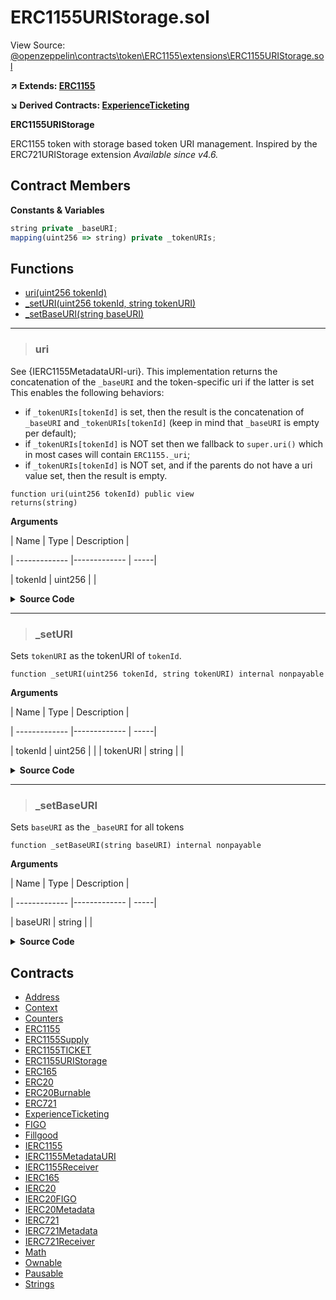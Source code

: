 # ERC1155URIStorage.sol

View Source: [@openzeppelin\contracts\token\ERC1155\extensions\ERC1155URIStorage.sol](..\..\..\@openzeppelin\contracts\token\ERC1155\extensions\ERC1155URIStorage.sol)

**↗ Extends: [ERC1155](ERC1155.md)**

**↘ Derived Contracts: [ExperienceTicketing](ExperienceTicketing.md)**

**ERC1155URIStorage**

ERC1155 token with storage based token URI management.
 Inspired by the ERC721URIStorage extension
 _Available since v4.6._

## Contract Members
**Constants & Variables**

```js
string private _baseURI;
mapping(uint256 => string) private _tokenURIs;

```

## Functions

- [uri(uint256 tokenId)](#uri)
- [_setURI(uint256 tokenId, string tokenURI)](#_seturi)
- [_setBaseURI(string baseURI)](#_setbaseuri)

---    

> ### uri

See {IERC1155MetadataURI-uri}.
 This implementation returns the concatenation of the `_baseURI`
 and the token-specific uri if the latter is set
 This enables the following behaviors:
 - if `_tokenURIs[tokenId]` is set, then the result is the concatenation
   of `_baseURI` and `_tokenURIs[tokenId]` (keep in mind that `_baseURI`
   is empty per default);
 - if `_tokenURIs[tokenId]` is NOT set then we fallback to `super.uri()`
   which in most cases will contain `ERC1155._uri`;
 - if `_tokenURIs[tokenId]` is NOT set, and if the parents do not have a
   uri value set, then the result is empty.

```solidity
function uri(uint256 tokenId) public view
returns(string)
```

**Arguments**

| Name        | Type           | Description  |

| ------------- |------------- | -----|

| tokenId | uint256 |  | 

<details>
	<summary><strong>Source Code</strong></summary>

```javascript
function uri(uint256 tokenId) public view virtual override returns (string memory) {
        string memory tokenURI = _tokenURIs[tokenId];

        // If token URI is set, concatenate base URI and tokenURI (via abi.encodePacked).
        return bytes(tokenURI).length > 0 ? string(abi.encodePacked(_baseURI, tokenURI)) : super.uri(tokenId);
    }
```
</details>

---    

> ### _setURI

Sets `tokenURI` as the tokenURI of `tokenId`.

```solidity
function _setURI(uint256 tokenId, string tokenURI) internal nonpayable
```

**Arguments**

| Name        | Type           | Description  |

| ------------- |------------- | -----|

| tokenId | uint256 |  | 
| tokenURI | string |  | 

<details>
	<summary><strong>Source Code</strong></summary>

```javascript
function _setURI(uint256 tokenId, string memory tokenURI) internal virtual {
        _tokenURIs[tokenId] = tokenURI;
        emit URI(uri(tokenId), tokenId);
    }
```
</details>

---    

> ### _setBaseURI

Sets `baseURI` as the `_baseURI` for all tokens

```solidity
function _setBaseURI(string baseURI) internal nonpayable
```

**Arguments**

| Name        | Type           | Description  |

| ------------- |------------- | -----|

| baseURI | string |  | 

<details>
	<summary><strong>Source Code</strong></summary>

```javascript
function _setBaseURI(string memory baseURI) internal virtual {
        _baseURI = baseURI;
    }
```
</details>

## Contracts

* [Address](Address.md)
* [Context](Context.md)
* [Counters](Counters.md)
* [ERC1155](ERC1155.md)
* [ERC1155Supply](ERC1155Supply.md)
* [ERC1155TICKET](ERC1155TICKET.md)
* [ERC1155URIStorage](ERC1155URIStorage.md)
* [ERC165](ERC165.md)
* [ERC20](ERC20.md)
* [ERC20Burnable](ERC20Burnable.md)
* [ERC721](ERC721.md)
* [ExperienceTicketing](ExperienceTicketing.md)
* [FIGO](FIGO.md)
* [Fillgood](Fillgood.md)
* [IERC1155](IERC1155.md)
* [IERC1155MetadataURI](IERC1155MetadataURI.md)
* [IERC1155Receiver](IERC1155Receiver.md)
* [IERC165](IERC165.md)
* [IERC20](IERC20.md)
* [IERC20FIGO](IERC20FIGO.md)
* [IERC20Metadata](IERC20Metadata.md)
* [IERC721](IERC721.md)
* [IERC721Metadata](IERC721Metadata.md)
* [IERC721Receiver](IERC721Receiver.md)
* [Math](Math.md)
* [Ownable](Ownable.md)
* [Pausable](Pausable.md)
* [Strings](Strings.md)

